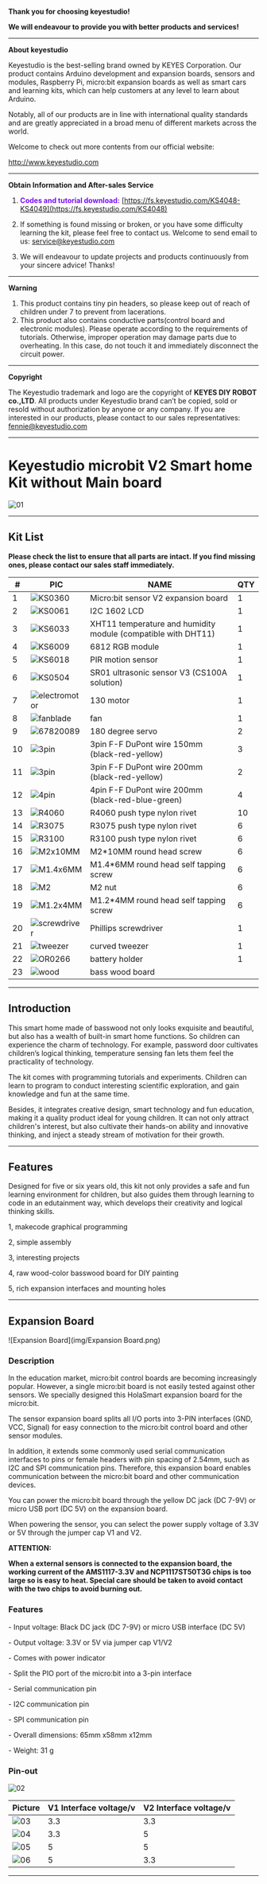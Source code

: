 **Thank you for choosing keyestudio!**

**We will endeavour to provide you with better products and services!**

------

**About keyestudio**

Keyestudio is the best-selling brand owned by KEYES Corporation. Our product contains Arduino development and expansion boards, sensors and modules, Raspberry Pi, micro:bit expansion boards as well as smart cars and learning kits, which can help customers at any level to learn about Arduino.

Notably, all of our products are in line with international quality standards and are greatly appreciated in a broad menu of different markets across the world.

Welcome to check out more contents from our official website:

<a href="http://www.keyestudio.com" target="_blank">http://www.keyestudio.com</a>

------

**Obtain Information and After-sales Service**

1. <span style="color: rgb(120, 12, 254);">**Codes and tutorial download:**</span> [https://fs.keyestudio.com/KS4048-KS4049](https://fs.keyestudio.com/KS4048)

2. If something is found missing or broken, or you have some difficulty learning the kit, please feel free to contact us. Welcome to send email to us: [service@keyestudio.com](http://m.138.gz.cn/webadmin/~CAmsnCrrNXhTAySKCerrIfWjjZuuWVfI/~/usr/mod_edituser.jsp?;uid=service@keyestudio.com;;clearCache=)

3. We will endeavour to update projects and products continuously from your sincere advice! Thanks!

------

**Warning**

1. This product contains tiny pin headers, so please keep out of reach of children under 7 to prevent from lacerations. 
2. This product also contains conductive parts(control board and electronic modules). Please operate according to the requirements of tutorials. Otherwise, improper operation may damage parts due to overheating. In this case, do not touch it and immediately disconnect the circuit power.

------

**Copyright**

The Keyestudio trademark and logo are the copyright of **KEYES DIY ROBOT co.,LTD**. All products under Keyestudio brand can’t be copied, sold or resold without authorization by anyone or any company. If you are interested in our products, please contact to our sales representatives: [fennie@keyestudio.com](http://m.138.gz.cn/webadmin/~CAmsnCrrNXhTAySKCerrIfWjjZuuWVfI/~/usr/mod_edituser.jsp?;uid=fennie@keyestudio.com;;clearCache=)

---



# Keyestudio microbit V2 Smart home Kit without Main board

![01](img/01.png)

---

## Kit List

**Please check the list to ensure that all parts are intact. If you find missing ones, please contact our sales staff immediately.**

| #    | PIC                                   | NAME                                                         | QTY  |
| ---- | ------------------------------------- | ------------------------------------------------------------ | ---- |
| 1    | ![KS0360](img/KS0360.png)             | Micro:bit sensor V2 expansion board                          | 1    |
| 2    | ![KS0061](img/KS0061.png)             | I2C 1602 LCD                                                 | 1    |
| 3    | ![KS6033](img/KS6033.png)             | XHT11 temperature and humidity module (compatible with DHT11) | 1    |
| 4    | ![KS6009](img/KS6009.png)             | 6812 RGB module                                              | 1    |
| 5    | ![KS6018](img/KS6018.png)             | PIR motion sensor                                            | 1    |
| 6    | ![KS0504](img/KS0504.png)             | SR01 ultrasonic sensor V3 (CS100A solution)                  | 1    |
| 7    | ![electromotor](img/electromotor.png) | 130 motor                                                    | 1    |
| 8    | ![fanblade](img/fanblade.png)         | fan                                                          | 1    |
| 9    | ![67820089](img/67820089.png)         | 180 degree servo                                             | 2    |
| 10   | ![3pin](img/3pin.png)                 | 3pin F-F DuPont wire 150mm (black-red-yellow)                | 3    |
| 11   | ![3pin](img/3pin.png)                 | 3pin F-F DuPont wire 200mm (black-red-yellow)                | 2    |
| 12   | ![4pin](img/4pin.png)                 | 4pin F-F DuPont wire 200mm (black-red-blue-green)            | 4    |
| 13   | ![R4060](img/R4060.png)               | R4060 push type nylon rivet                                  | 10   |
| 14   | ![R3075](img/R3075.png)               | R3075 push type nylon rivet                                  | 6    |
| 15   | ![R3100](img/R3100.png)               | R3100 push type nylon rivet                                  | 6    |
| 16   | ![M2x10MM](img/M2x10MM.png)           | M2*10MM round head screw                                     | 6    |
| 17   | ![M1.4x6MM](img/M1.4x6MM.png)         | M1.4*6MM round head self tapping screw                       | 6    |
| 18   | ![M2](img/M2.png)                     | M2 nut                                                       | 6    |
| 19   | ![M1.2x4MM](img/M1.2x4MM.png)         | M1.2*4MM round head self tapping screw                       | 6    |
| 20   | ![screwdriver](img/screwdriver.png)   | Phillips screwdriver                                         | 1    |
| 21   | ![tweezer](img/tweezer.png)           | curved tweezer                                               | 1    |
| 22   | ![OR0266](img/OR0266.png)             | battery holder                                               | 1    |
| 23   | ![wood](img/wood.png)                 | bass wood board                                              |      |

---



## Introduction

This smart home made of basswood not only looks exquisite and beautiful, but also has a wealth of built-in smart home functions. So children can experience the charm of technology. For example, password door cultivates children’s logical thinking, temperature sensing fan lets them feel the practicality of technology.

The kit comes with programming tutorials and experiments. Children can learn to program to conduct interesting scientific exploration, and gain knowledge and fun at the same time.

Besides, it integrates creative design, smart technology and fun education, making it a quality product ideal for young children. It can not only attract children's interest, but also cultivate their hands-on ability and innovative thinking, and inject a steady stream of motivation for their growth.

---



## Features

Designed for five or six years old, this kit not only provides a safe and fun learning environment for children, ‌but also guides them through learning to code in an edutainment way, which develops their creativity and logical thinking skills.

1, makecode graphical programming

2, simple assembly

3, interesting projects

4, raw wood-color basswood board for DIY painting

5, rich expansion interfaces and mounting holes

---



## Expansion Board

![Expansion Board](img/Expansion Board.png)

### Description

In the education market, micro:bit control boards are becoming increasingly popular. However, a single micro:bit board is not easily tested against other sensors. We specially designed this HolaSmart expansion board for the micro:bit.

The sensor expansion board splits all I/O ports into 3-PIN interfaces (GND, VCC, Signal) for easy connection to the micro:bit control board and other sensor modules.

In addition, it extends some commonly used serial communication interfaces to pins or female headers with pin spacing of 2.54mm, such as I2C and SPI communication pins. Therefore, this expansion board enables communication between the micro:bit board and other communication devices.

You can power the micro:bit board through the yellow DC jack (DC 7-9V) or micro USB port (DC 5V) on the expansion board.

When powering the sensor, you can select the power supply voltage of 3.3V or 5V through the jumper cap V1 and V2.

**ATTENTION:**

**When a external sensors is connected to the expansion board, the working current of the AMS1117-3.3V and NCP1117ST50T3G chips is too large so is easy to heat. Special care should be taken to avoid contact with the two chips to avoid burning out.**



### Features

\- Input voltage: Black DC jack (DC 7-9V) or micro USB interface (DC 5V)

\- Output voltage: 3.3V or 5V via jumper cap V1/V2

\- Comes with power indicator

\- Split the PIO port of the micro:bit into a 3-pin interface

\- Serial communication pin

\- I2C communication pin

\- SPI communication pin

\- Overall dimensions: 65mm x58mm x12mm

\- Weight: 31 g



### Pin-out

![02](img/02.png)



| Picture           | V1 Interface voltage/v | V2 Interface voltage/v |
| ----------------- | ---------------------- | ---------------------- |
| ![03](img/03.png) | 3.3                    | 3.3                    |
| ![04](img/04.png) | 3.3                    | 5                      |
| ![05](img/05.png) | 5                      | 5                      |
| ![06](img/06.png) | 5                      | 3.3                    |

---


